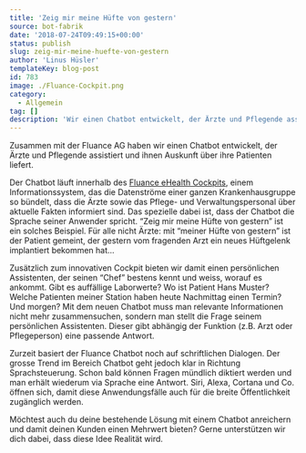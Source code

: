 ```yaml
---
title: 'Zeig mir meine Hüfte von gestern'
source: bot-fabrik
date: '2018-07-24T09:49:15+00:00'
status: publish
slug: zeig-mir-meine-huefte-von-gestern
author: 'Linus Hüsler'
templateKey: blog-post
id: 783
image: ./Fluance-Cockpit.png
category:
  - Allgemein
tag: []
description: 'Wir einen Chatbot entwickelt, der Ärzte und Pflegende assistiert und ihnen Auskunft über ihre Patienten liefert. Das spezielle dabei ist, dass der Chatbot die Sprache seiner Anwender spricht. “Zeig mir meine Hüfte von gestern” ist ein solches Beispiel.'
---
```


Zusammen mit der Fluance AG haben wir einen Chatbot entwickelt, der Ärzte und Pflegende assistiert und ihnen Auskunft über ihre Patienten liefert.

Der Chatbot läuft innerhalb des [Fluance eHealth Cockpits](https://fluance.ch/fluance-ehealth-cockpit/), einem Informationssystem, das die Datenströme einer ganzen Krankenhausgruppe so bündelt, dass die Ärzte sowie das Pflege- und Verwaltungspersonal über aktuelle Fakten informiert sind. Das spezielle dabei ist, dass der Chatbot die Sprache seiner Anwender spricht. “Zeig mir meine Hüfte von gestern” ist ein solches Beispiel. Für alle nicht Ärzte: mit “meiner Hüfte von gestern” ist der Patient gemeint, der gestern vom fragenden Arzt ein neues Hüftgelenk implantiert bekommen hat…

Zusätzlich zum innovativen Cockpit bieten wir damit einen persönlichen Assistenten, der seinen “Chef” bestens kennt und weiss, worauf es ankommt. Gibt es auffällige Laborwerte? Wo ist Patient Hans Muster? Welche Patienten meiner Station haben heute Nachmittag einen Termin? Und morgen? Mit dem neuen Chatbot muss man relevante Informationen nicht mehr zusammensuchen, sondern man stellt die Frage seinem persönlichen Assistenten. Dieser gibt abhängig der Funktion (z.B. Arzt oder Pflegeperson) eine passende Antwort.

Zurzeit basiert der Fluance Chatbot noch auf schriftlichen Dialogen. Der grosse Trend im Bereich Chatbot geht jedoch klar in Richtung Sprachsteuerung. Schon bald können Fragen mündlich diktiert werden und man erhält wiederum via Sprache eine Antwort. Siri, Alexa, Cortana und Co. öffnen sich, damit diese Anwendungsfälle auch für die breite Öffentlichkeit zugänglich werden.

Möchtest auch du deine bestehende Lösung mit einem Chatbot anreichern und damit deinen Kunden einen Mehrwert bieten? Gerne unterstützen wir dich dabei, dass diese Idee Realität wird.
